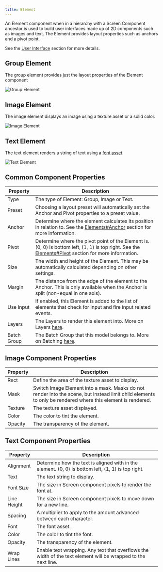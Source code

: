 ```yaml
---
title: Element
---
```


An Element component when in a hierarchy with a Screen Component ancestor is used to build user interfaces made up of 2D components such as images and text. The Element provides layout properties such as anchors and a pivot point.

See the [User Interface][1] section for more details.

## Group Element

The group element provides just the layout properties of the Element component

![Group Element][2]

## Image Element

The image element displays an image using a texture asset or a solid color.

![Image Element][3]

## Text Element

The text element renders a string of text using a [font asset][4].

![Text Element][5]

## Common Component Properties

| Property    | Description |
|-------------|-------------|
| Type        | The type of Element: Group, Image or Text. |
| Preset      | Choosing a layout preset will automatically set the Anchor and Pivot properties to a preset value. |
| Anchor      | Determine where the element calculates its position in relation to. See the [Elements#Anchor][6] section for more information. |
| Pivot       | Determine where the pivot point of the Element is. (0, 0) is bottom left, (1, 1) is top right. See the [Elements#Pivot][7] section for more information. |
| Size        | The width and height of the Element. This may be automatically calculated depending on other settings. |
| Margin      | The distance from the edge of the element to the Anchor. This is only available when the Anchor is split (non-equal in one axis). |
| Use Input   | If enabled, this Element is added to the list of elements that check for input and fire input related events. |
| Layers      | The Layers to render this element into. More on Layers [here][8]. |
| Batch Group | The Batch Group that this model belongs to. More on Batching [here][9]. |

## Image Component Properties

| Property | Description |
|----------|-------------|
| Rect     | Define the area of the texture asset to display. |
| Mask     | Switch Image Element into a mask. Masks do not render into the scene, but instead limit child elements to only be rendered where this element is rendered. |
| Texture  | The texture asset displayed. |
| Color    | The color to tint the element. |
| Opacity  | The transparency of the element. |

## Text Component Properties

| Property    | Description |
|-------------|-------------|
| Alignment   | Determine how the text is aligned with in the element. (0, 0) is bottom left, (1, 1) is top right. |
| Text        | The text string to display. |
| Font Size   | The size in Screen component pixels to render the font at. |
| Line Height | The size in Screen component pixels to move down for a new line. |
| Spacing     | A multiplier to apply to the amount advanced between each character. |
| Font        | The font asset. |
| Color       | The color to tint the font. |
| Opacity     | The transparency of the element. |
| Wrap Lines  | Enable text wrapping. Any text that overflows the width of the text element will be wrapped to the next line. |

[1]: /user-manual/user-interface
[2]: /images/user-manual/scenes/components/component-element-group.png
[3]: /images/user-manual/scenes/components/component-element-image.png
[4]: /user-manual/assets/types/font/
[5]: /images/user-manual/scenes/components/component-element-text.png
[6]: /user-manual/user-interface/elements/#anchor
[7]: /user-manual/user-interface/elements/#pivot
[8]: /user-manual/graphics/layers
[9]: /user-manual/graphics/advanced-rendering/batching
